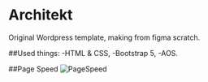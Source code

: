 # Architekt
Original Wordpress template, making from figma scratch.

##Used things:
-HTML & CSS,
-Bootstrap 5,
-AOS.

##Page Speed
![PageSpeed](https://github.com/kacperziubinsky/Architekt/assets/103055502/c0411608-8941-47af-b46e-ef4f7d8e43b2)
